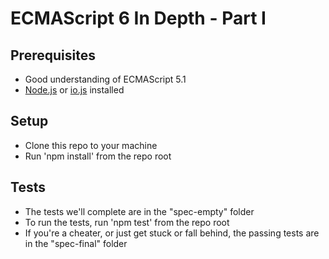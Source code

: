 # ECMAScript 6 In Depth - Part I

## Prerequisites
* Good understanding of ECMAScript 5.1
* [Node.js](https://nodejs.org/) or [io.js](https://iojs.org/en/index.html) installed

## Setup
* Clone this repo to your machine
* Run 'npm install' from the repo root

## Tests
* The tests we'll complete are in the "spec-empty" folder
* To run the tests, run 'npm test' from the repo root
* If you're a cheater, or just get stuck or fall behind, the passing tests are in the "spec-final" folder

